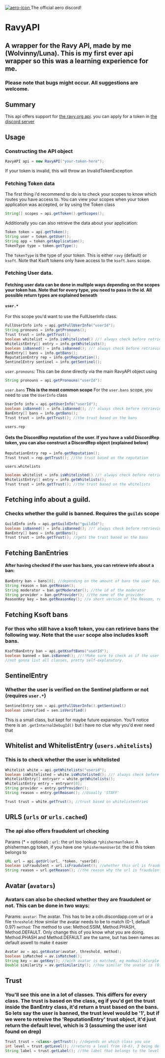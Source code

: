 [discord-invite]: https://discord.gg/d6sGxdfFk9
[aero-icon]: https://cdn.discordapp.com/emojis/941839556406292500.webp?size=44&quality=lossless

[ ![aero-icon][] ][discord-invite] The official aero discord!
# RavyAPI
## A wrapper for the Ravy API, made by me (Wolvinny/Luna). This is my first ever api wrapper so this was a learning experience for me. 
### Please note that bugs might occur. All suggestions are welcome.


## Summary
This api offers support for <a href=https://docs.ravy.org/share/5bc92059-64ef-4d6d-816e-144b78e97d89/doc/the-api-AjLeh3dpsp>the ravy.org api</a>.
you can apply for a token in <a href=https://discord.gg/d6sGxdfFk9>the discord server</a>

## Usage
### Constructing the API object
```java
RavyAPI api = new RavyAPI("your-token-here");
```
If your token is invalid, this will throw an InvalidTokenException

### Fetching Token data
The first thing i'd recommend to do is to check your scopes to know which routes you have access to. You can view your scopes when your token application was accepted, or by using the Token class
```java
String[] scopes = api.getToken().getScopes();
```
Additionally you can also retrieve the data about your application:
```java
Token token = api.getToken();
String user = token.getUser();
String app = token.getApplication();
TokenType type = token.getType();
```
The `TokenType` is the type of your token. This is either `ravy` (default) or `ksoft`. Note that Ksoft tokens only have access to the `ksoft.bans` scope.

### Fetching User data.
#### Fetching user data can be done in multiple ways depending on the scopes your token has. Note that for every type, you need to pass in the id. All possible return types are explained beneath
#### `user.*` 
For this scope you'd want to use the FullUserInfo class.
```java
FullUserInfo info = api.getFullUserInfo("userId");
String pronouns = info.getPronouns();
Trust trust = info.getTrust();
boolean whitelist = info.isWhitelisted() //! always check before retrieving whitelists, else an error might occur
WhitelistEntry[] entry = info.getWhitelists();
boolean isBanned() = info.isBanned(); //! always check before retrieving bans, else an error might occur
BanEntry[] bans = info.getBans();
ReputationEntry rep = info.getReputation();
SentinelEntry sentinel = info.getSentinel();
```

`user.pronouns`:
This can be done directly via the main RavyAPI object using
```java
String pronouns = api.getPronouns("userId"):
```

`user.bans` **This is the most common scope**
For the `user.bans` scope, you need to use the `UserInfo` class

```java
UserInfo info = api.getUserInfo("userId");
boolean isBanned() = info.isBanned(); //! always check before retrieving bans, else an error might occur
BanEntry[] bans = info.getBans();
Trust trust = info.getTrust(); //the trust based on the bans
```

`users.rep`
#### Gets the DiscordRep reputation of the user. If you have a valid DiscordRep token, you can also construct a DiscordRep object (explained below)
```java
ReputationEntry rep = info.getReputation();
Trust trust = rep.getTrust(); //the trust based on the reputation
```

`users.whitelists`
```java
boolean whitelist = info.isWhitelisted() //! always check before retrieving whitelists, else an error might occur
WhitelistEntry[] entry = info.getWhitelists();
Trust trust = info.getTrust(); //the trust based on the whitelists
```
## Fetching info about a guild.
### Checks whether the guild is banned. Requires the `guilds` scope
```java
GuildInfo info = api.getGuildInfo("guildId");
boolean isBanned() = info.isBanned(); //! always check before retrieving bans, else an error might occur
BanEntry[] bans = info.getBans();
Trust trust = info.getTrust(); //gets the trust based on the bans
```


## Fetching BanEntries
#### After having checked if the user has bans, you can retrieve info about a ban:
```java
BanEntry ban = bans[0]; //depending on the amount of bans the user has, this can be multiple
String reason = ban.getReason();
String moderator = ban.getModerator(); //the id of the moderator
String provider = ban.getProvider(); //the name of the provider
ReasonKey key = ban.getReasonKey(); //a short version of the Reason, returned as a single ReasonKey enum object;
```

## Fetching Ksoft bans
### For thos who still have a ksoft token, you can retirieve bans the following way. Note that the `user` scope also includes ksoft bans.
```java
KsoftBanEntry ban = api.getKsoftBans("userId");
boolean banned = ban.isBanned(); //!!Make sure to check as if the user isn't banned all of the following fields are null;
//not gonna list all classes, pretty self-explanatory.
```

## SentinelEntry
### Whether the user is verified on the Sentinel platform or not (requires `user.*`)
```java
SentinelEntry sen = api.getFullUserInfo().getSentinel()
boolean isVerified = sen.isVerified()
```
This is a small class, but kept for maybe future expansion. You'll notice there is an `.getInternalDebugId()` but i have no clue why you'd ever need that

## Whitelist and WhitelistEntry (`users.whitelists`)
### This is to check whether the user is whitelisted 

```java
Whitelist white = api.getWhitelists("userid");
boolean isWhitelisted = white.isWhitelisted(); //! always check before retrieving, else an error might occur
WhitelistEntry[] entryarr = white.getWhitelists();
WhitelistEntry entry = entryarr[0];
String provider = entry.getProvider();
String reason = entry.getReason(); //Usually 'STAFF'

Trust trust = white.getTrust(); //trust based on whitelistentries
``` 

## URLS (`urls` or `urls.cached`)
### The api also offers fraudulent url checking
Params (* = optional) :
`url`: the url too lookup
`*phishermanToken`: A phisherman.gg token, if you have one
`*phishermanUserId`: the id this token belongs to
```java
URL url = api.getUrl(url, *token, *userId);
boolean isFraudulent = url.isFraudulent(); //whether this url is fraudulent
String reason = url.getReason(); //the reason why the url is fraudulent
```

## Avatar (`avatars`)
### Avatars can also be checked whether they are fraudulent or not. This can be done in two ways: 
Params:
`avatar`: The avatar. This has to be a cdn.discordapp.com url or a file
`threshold`: How similar the avatar needs to be to match (0-1, default 0.97)
`method`: The method to use: Method.SSIM, Method.PHASH, Method.DEFAULT. Only change this of you know what you are doing. Method.PHASH and Method.DEFAULT are the same, but has been names as default aswell to make it easier
```java
Avatar av = api.getAvatar(avatar, threshold, method);
boolean isMatched = av.isMatched();
String key = av.getKey(); //wich avatar is matched, eg modmail-blurple
Double similarity = av.getSimilarity(); //how similar the avatar is (0.00-1.00)
```

## Trust
### You'll see this one in a lot of classes. This differs for every class. The trust is based on the class, eg if you'd get the trust inside the BanEntry class, it'd return a trust based on the bans. So lets say the user is banned, the trust level would be '1', but if we were to retreive the 'ReputationEntry' trust object, it'd just return the default level, which is 3 (assuming the user isnt found on drep)

```java
Trust trust = <class>.getTrust(); //depends on which class you use
int level = trust.getLevel(); //returns a level from (0-6), 3 being default
String label = trust.getLabel(); //the label that belongs to the level
```


































